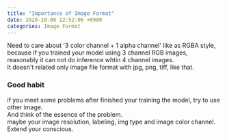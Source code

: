 ```yaml
---
title: "Importance of Image Format"
date: 2020-10-08 12:52:00 +0900
categories: Image Format 
---
```


Need to care about '3 color channel + 1 alpha channel' like as RGBA style,
because if you trained your model using 3 channel RGB images,    
reasonably it can not do inference whtin 4 channel images.    
It doesn't related only image file format with jpg, png, tiff, like that.    


### Good habit
if you meet some problems after finished your training the model, try to use other image.    
And think of the essence of the problem.    
maybe your image resolution, labeling, img type and image color channel.    
Extend your conscious.
